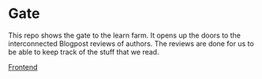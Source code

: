 # Gate 

This repo shows the gate to the learn farm. It opens up the doors to the interconnected Blogpost reviews of authors. The reviews are done for us to be able to keep track of the stuff that we read.

[Frontend](frontend.md)
